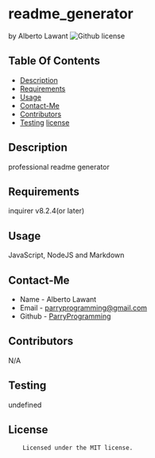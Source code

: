 # readme_generator
  by Alberto Lawant
  ![Github license](https://img.shields.io/badge/license--yellowgreen.svg)
  ## Table Of Contents
  * [Description](#description)
  * [Requirements](#requirements)
  * [Usage](#Usage)
  * [Contact-Me](#contact-me)
  * [Contributors](#contributors)
  * [Testing](#testing)
  [license](#license)
  ## Description
  professional readme generator
  ## Requirements
  inquirer v8.2.4(or later)
  ## Usage
  JavaScript, NodeJS and Markdown
  ## Contact-Me
  * Name - Alberto Lawant
  * Email - parryprogramming@gmail.com
  * Github - [ParryProgramming](https://github.com/ParryProgramming/)
  ## Contributors
  N/A
  ## Testing
  
  undefined
  
  ## License
    
        Licensed under the MIT license.


